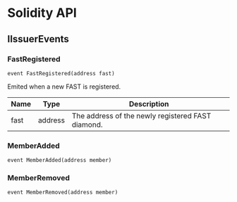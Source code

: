 # Solidity API

## IIssuerEvents

### FastRegistered

```solidity
event FastRegistered(address fast)
```

Emited when a new FAST is registered.

| Name | Type | Description |
| ---- | ---- | ----------- |
| fast | address | The address of the newly registered FAST diamond. |

### MemberAdded

```solidity
event MemberAdded(address member)
```

### MemberRemoved

```solidity
event MemberRemoved(address member)
```

